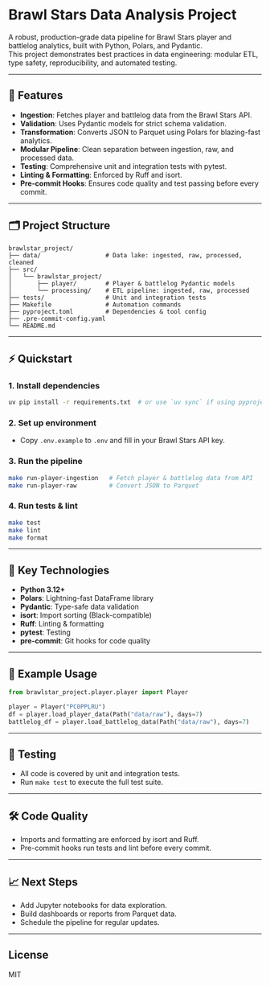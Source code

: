 # Brawl Stars Data Analysis Project

A robust, production-grade data pipeline for Brawl Stars player and battlelog analytics, built with Python, Polars, and Pydantic.  
This project demonstrates best practices in data engineering: modular ETL, type safety, reproducibility, and automated testing.

---

## 🚀 Features

- **Ingestion**: Fetches player and battlelog data from the Brawl Stars API.
- **Validation**: Uses Pydantic models for strict schema validation.
- **Transformation**: Converts JSON to Parquet using Polars for blazing-fast analytics.
- **Modular Pipeline**: Clean separation between ingestion, raw, and processed data.
- **Testing**: Comprehensive unit and integration tests with pytest.
- **Linting & Formatting**: Enforced by Ruff and isort.
- **Pre-commit Hooks**: Ensures code quality and test passing before every commit.

---

## 🗂️ Project Structure

```
brawlstar_project/
├── data/                  # Data lake: ingested, raw, processed, cleaned
├── src/
│   └── brawlstar_project/
│       ├── player/        # Player & battlelog Pydantic models
│       └── processing/    # ETL pipeline: ingested, raw, processed
├── tests/                 # Unit and integration tests
├── Makefile               # Automation commands
├── pyproject.toml         # Dependencies & tool config
├── .pre-commit-config.yaml
└── README.md
```

---

## ⚡ Quickstart

### 1. Install dependencies

```bash
uv pip install -r requirements.txt  # or use `uv sync` if using pyproject.toml
```

### 2. Set up environment

- Copy `.env.example` to `.env` and fill in your Brawl Stars API key.

### 3. Run the pipeline

```bash
make run-player-ingestion   # Fetch player & battlelog data from API
make run-player-raw         # Convert JSON to Parquet
```

### 4. Run tests & lint

```bash
make test
make lint
make format
```

---

## 🧩 Key Technologies

- **Python 3.12+**
- **Polars**: Lightning-fast DataFrame library
- **Pydantic**: Type-safe data validation
- **isort**: Import sorting (Black-compatible)
- **Ruff**: Linting & formatting
- **pytest**: Testing
- **pre-commit**: Git hooks for code quality

---

## 📝 Example Usage

```python
from brawlstar_project.player.player import Player

player = Player("PC0PPLRU")
df = player.load_player_data(Path("data/raw"), days=7)
battlelog_df = player.load_battlelog_data(Path("data/raw"), days=7)
```

---

## 🧪 Testing

- All code is covered by unit and integration tests.
- Run `make test` to execute the full test suite.

---

## 🛠️ Code Quality

- Imports and formatting are enforced by isort and Ruff.
- Pre-commit hooks run tests and lint before every commit.

---

## 📈 Next Steps

- Add Jupyter notebooks for data exploration.
- Build dashboards or reports from Parquet data.
- Schedule the pipeline for regular updates.

---

## License

MIT